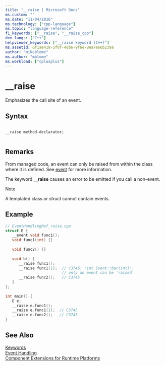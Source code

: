 ```yaml
---
title: "__raise | Microsoft Docs"
ms.custom: ""
ms.date: "11/04/2016"
ms.technology: ["cpp-language"]
ms.topic: "language-reference"
f1_keywords: ["__raise", "__raise_cpp"]
dev_langs: ["C++"]
helpviewer_keywords: ["__raise keyword [C++]"]
ms.assetid: 6f1ae418-5f0f-48b6-9f6e-8ea7e66b239a
author: "mikeblome"
ms.author: "mblome"
ms.workload: ["cplusplus"]
---
```

# __raise
Emphasizes the call site of an event.  
  
## Syntax  
  
```  
  
__raise method-declarator;  
  
```  
  
## Remarks  
 From managed code, an event can only be raised from within the class where it is defined. See [event](../windows/event-cpp-component-extensions.md) for more information.  
  
 The keyword **__raise** causes an error to be emitted if you call a non-event.  
  
> [!NOTE]
>  A templated class or struct cannot contain events.  
  
## Example  
  
```cpp 
// EventHandlingRef_raise.cpp  
struct E {  
   __event void func1();  
   void func1(int) {}  
  
   void func2() {}  
  
   void b() {  
      __raise func1();  
      __raise func1(1);  // C3745: 'int Event::bar(int)':   
                         // only an event can be 'raised'  
      __raise func2();   // C3745  
   }  
};  
  
int main() {  
   E e;  
   __raise e.func1();  
   __raise e.func1(1);  // C3745  
   __raise e.func2();   // C3745  
}  
```  
  
## See Also  
 [Keywords](../cpp/keywords-cpp.md)   
 [Event Handling](../cpp/event-handling.md)   
 [Component Extensions for Runtime Platforms](../windows/component-extensions-for-runtime-platforms.md)